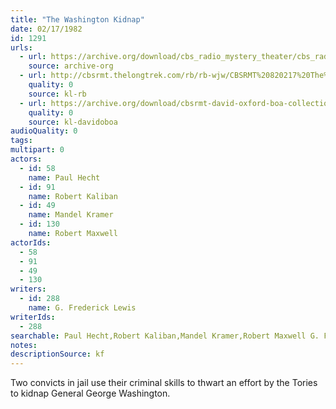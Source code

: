 ```yaml
---
title: "The Washington Kidnap"
date: 02/17/1982
id: 1291
urls: 
  - url: https://archive.org/download/cbs_radio_mystery_theater/cbs_radio_mystery_theater-1251-1300.zip/cbs_radio_mystery_theater-1251-1300%2Fcbsrmt_1291_the_washington_kidnap.mp3
    source: archive-org
  - url: http://cbsrmt.thelongtrek.com/rb/rb-wjw/CBSRMT%20820217%20The%20Washington%20Kidnap_wjw.mp3
    quality: 0
    source: kl-rb
  - url: https://archive.org/download/cbsrmt-david-oxford-boa-collection/CBSRMT-820217-1291-The-Washington-Kidnap-(32-22)-[2007]-{BoA}.mp3
    quality: 0
    source: kl-davidoboa
audioQuality: 0
tags: 
multipart: 0
actors:  
  - id: 58
    name: Paul Hecht  
  - id: 91
    name: Robert Kaliban  
  - id: 49
    name: Mandel Kramer  
  - id: 130
    name: Robert Maxwell
actorIds:  
  - 58  
  - 91  
  - 49  
  - 130
writers:  
  - id: 288
    name: G. Frederick Lewis
writerIds:  
  - 288
searchable: Paul Hecht,Robert Kaliban,Mandel Kramer,Robert Maxwell G. Frederick Lewis
notes: 
descriptionSource: kf
---
```

Two convicts in jail use their criminal skills to thwart an effort by the Tories to kidnap General George Washington.
